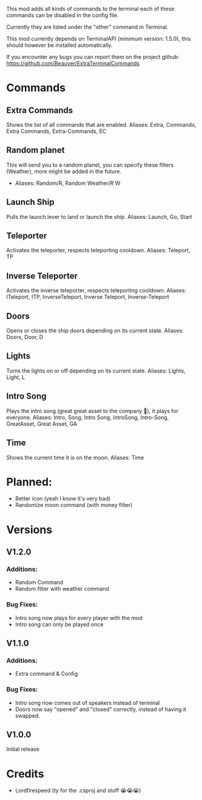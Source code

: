 This mod adds all kinds of commands to the terminal each of these commands can be disabled in the config file. 

Currently they are listed under the "other" command in Terminal.

This mod currently depends on TerminalAPI (minimum version: 1.5.0), this should however be installed automatically.

If you encounter any bugs you can report them on the project github: https://github.com/Beauver/ExtraTerminalCommands

# Commands
## Extra Commands
Shows the list of all commands that are enabled.
Aliases: Extra, Commands, Extra Commands, Extra-Commands, EC
## Random planet
This will send you to a random planet, you can specify these filters (Weather), more might be added in the future.
- Aliases: Random/R, Random Weather/R W
## Launch Ship
Pulls the launch lever to land or launch the ship.
Aliases: Launch, Go, Start
## Teleporter
Activates the teleporter, respects teleporting cooldown.
Aliases: Teleport, TP
## Inverse Teleporter
Activates the inverse teleporter, respects teleporting cooldown.
Aliases: ITeleport, ITP, InverseTeleport, Inverse Teleport, Inverse-Teleport
## Doors
Opens or closes the ship doors depending on its current state.
Aliases: Doors, Door, D
## Lights
Turns the lights on or off depending on its current state.
Aliases: Lights, Light, L
## Intro Song
Plays the intro song (great great asset to the company 💃), it plays for everyone.
Aliases: Intro, Song, Intro Song, IntroSong, Intro-Song, GreatAsset, Great Asset, GA
## Time
Shows the current time it is on the moon.
Aliases: Time


# Planned:
- Better icon (yeah I know it's very bad)
- Randomize moon command (with money filter)

# Versions
## V1.2.0
### Additions:
- Random Command
- Random filter with weather command

### Bug Fixes:
- Intro song now plays for every player with the mod
- Intro song can only be played once

## V1.1.0
### Additions:
- Extra command & Config
### Bug Fixes:
- Intro song now comes out of speakers instead of terminal
- Doors now say "opened" and "closed" correctly, instead of having it swapped.

## V1.0.0
Initial release

# Credits
- Lordfirespeed (ty for the .csproj and stuff 😭😭😭)
